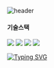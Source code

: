 ![header](https://capsule-render.vercel.app/api?type=waving&color=timeGradient&height=300&section=header&text=CoffeePudding&fontSize=90&fontColor=000000)
<br/>

#### 기술스택
<div>
  <img src="https://img.shields.io/badge/HTML-E34F26?style=for-the-badge&logo=html5&logoColor=white">
  <img src="https://img.shields.io/badge/CSS-1572B6?style=for-the-badge&logo=css3&logoColor=white">
  <img src="https://img.shields.io/badge/JAVASCRIPT-F7DF1E?style=for-the-badge&logo=Javascript&logoColor=white">
  <img src="https://img.shields.io/badge/JQUERY-0769AD?style=for-the-badge&logo=jquery&logoColor=white">
</div>

[![Typing SVG](https://readme-typing-svg.demolab.com?font=Fira+Code&weight=500&pause=1000&width=435&lines=welcome+to+coffeepudding+github)](https://git.io/typing-svg)



